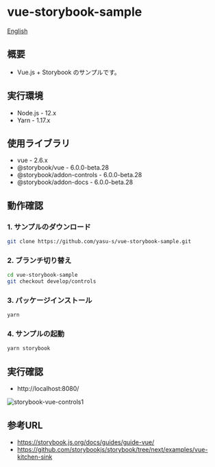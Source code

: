 # vue-storybook-sample

[English](README_en.md)

## 概要

- Vue.js + Storybook のサンプルです。

## 実行環境

- Node.js - 12.x
- Yarn - 1.17.x

## 使用ライブラリ

- vue - 2.6.x
- @storybook/vue - 6.0.0-beta.28
- @storybook/addon-controls - 6.0.0-beta.28
- @storybook/addon-docs - 6.0.0-beta.28

## 動作確認

### 1. サンプルのダウンロード

```bash
git clone https://github.com/yasu-s/vue-storybook-sample.git
```

### 2. ブランチ切り替え

```bash
cd vue-storybook-sample
git checkout develop/controls
```

### 3. パッケージインストール  

```bash
yarn
```

### 4. サンプルの起動  

```bash
yarn storybook
```

## 実行確認

- http://localhost:8080/

![storybook-vue-controls1](https://user-images.githubusercontent.com/2668146/84210279-3fa87180-aaf3-11ea-9ac4-d824aa4a39c0.gif)

## 参考URL

- https://storybook.js.org/docs/guides/guide-vue/
- https://github.com/storybookjs/storybook/tree/next/examples/vue-kitchen-sink
